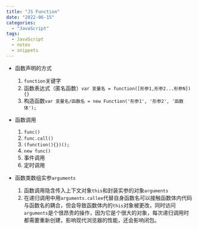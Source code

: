 ```yaml
---
title: "JS Function"
date: "2022-06-15"
categories:
  - "JavaScript"
tags:
  - JavaScript
  - notes
  - snippets
---
```


- 函数声明的方式

  1. `function`关键字
  2. 函数表达式（匿名函数）`var 变量名 = function([形参1,形参2...形参N]){}`
  3. 构造函数`var 变量名/函数名 = new Function('形参1', '形参2', '函数体');`

- 函数调用

  1. `func()`
  2. `func.call()`
  3. `(function(){})();`
  4. `new func()`
  5. 事件调用
  6. 定时调用

- 函数类数组实参`arguments`
  1. 函数调用隐含传入上下文对象`this`和封装实参的对象`arguments`
  2. 在递归调用中用`arguments.callee`代替自身函数名可以接触函数体内代码与函数名的耦合，但会导致函数体内的`this`对象被更改，同时访问`arguments`是个很昂贵的操作，因为它是个很大的对象，每次递归调用时都需要重新创建，影响现代浏览器的性能，还会影响闭包。
